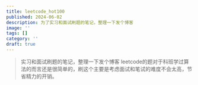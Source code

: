 ```yaml
---
title: leetcode_hot100
published: 2024-06-02
description: 为了实习和面试刷题的笔记，整理一下发个博客
image: ''
tags: []
category: ''
draft: true
---
```

> 实习和面试刷题的笔记，整理一下发个博客
> leetcode的题对于科班学过算法的而言还是很简单的，刷这个主要是考虑面试和笔试的难度不会太高，节省精力的开销。
